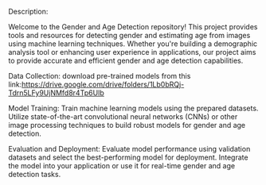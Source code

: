 Description:

Welcome to the Gender and Age Detection repository! This project provides tools and resources for detecting gender and estimating age from images using machine learning techniques. Whether you're building a demographic analysis tool or enhancing user experience in applications, our project aims to provide accurate and efficient gender and age detection capabilities.


Data Collection: download pre-trained models from this link:https://drive.google.com/drive/folders/1Lb0bRQj-Tdrn5LFy9UjNMfd8r4Tp6UIb

Model Training: Train machine learning models using the prepared datasets. Utilize state-of-the-art convolutional neural networks (CNNs) or other image processing techniques to build robust models for gender and age detection.

Evaluation and Deployment: Evaluate model performance using validation datasets and select the best-performing model for deployment. Integrate the model into your application or use it for real-time gender and age detection tasks.




